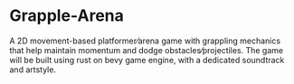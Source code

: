 # Grapple-Arena
A 2D movement-based platformer⁄arena game with grappling mechanics that help maintain momentum and dodge obstacles⁄projectiles. The game will be built using rust on bevy game engine, with a dedicated soundtrack and artstyle.
